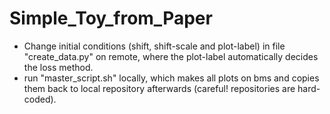 # Simple_Toy_from_Paper

 - Change initial conditions (shift, shift-scale and plot-label) in file "create_data.py" on remote, where the plot-label automatically decides the loss method.
 - run "master_script.sh" locally, which makes all plots on bms and copies them back to local repository afterwards (careful! repositories are hard-coded).
